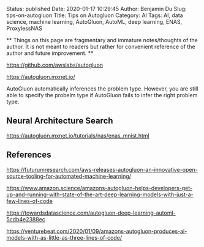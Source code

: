 Status: published
Date: 2020-01-17 10:29:45
Author: Benjamin Du
Slug: tips-on-autogluon
Title: Tips on Autogluon
Category: AI
Tags: AI, data science, machine learning, AutoGluon, AutoML, deep learning, ENAS, ProxylessNAS

**
Things on this page are fragmentary and immature notes/thoughts of the author.
It is not meant to readers but rather for convenient reference of the author and future improvement.
**

https://github.com/awslabs/autogluon

https://autogluon.mxnet.io/

AutoGluon automatically inferences the problem type. 
However, 
you are still able to specify the probelm type 
if AutoGluon fails to infer the right problem type.


## Neural Architecture Search

https://autogluon.mxnet.io/tutorials/nas/enas_mnist.html

## References

https://futurumresearch.com/aws-releases-autogluon-an-innovative-open-source-tooling-for-automated-machine-learning/

https://www.amazon.science/amazons-autogluon-helps-developers-get-up-and-running-with-state-of-the-art-deep-learning-models-with-just-a-few-lines-of-code

https://towardsdatascience.com/autogluon-deep-learning-automl-5cdb4e2388ec

https://venturebeat.com/2020/01/09/amazons-autogluon-produces-ai-models-with-as-little-as-three-lines-of-code/

